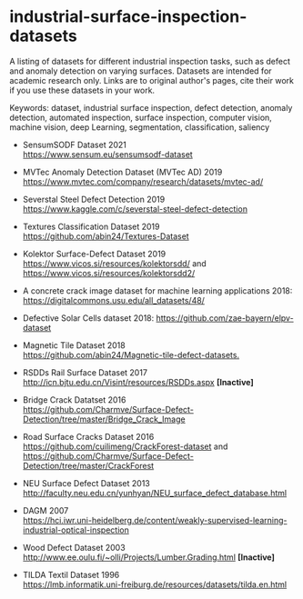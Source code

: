 # industrial-surface-inspection-datasets
A listing of datasets for different industrial inspection tasks, such as defect and anomaly detection on varying surfaces.
Datasets are intended for academic research only. Links are to original author's pages, cite their work if you use these datasets in your work.

Keywords: dataset, industrial surface inspection, defect detection, anomaly detection,
automated inspection, surface inspection, computer vision, machine vision, deep Learning, 
segmentation, classification, saliency


* SensumSODF Dataset 2021<br />
https://www.sensum.eu/sensumsodf-dataset

* MVTec Anomaly Detection Dataset (MVTec AD) 2019<br />
https://www.mvtec.com/company/research/datasets/mvtec-ad/

* Severstal Steel Defect Detection 2019<br />
https://www.kaggle.com/c/severstal-steel-defect-detection

* Textures Classification Dataset 2019<br />
https://github.com/abin24/Textures-Dataset

* Kolektor Surface-Defect Dataset 2019<br />
https://www.vicos.si/resources/kolektorsdd/
and
https://www.vicos.si/resources/kolektorsdd2/

* A concrete crack image dataset for machine learning applications 2018:<br />
https://digitalcommons.usu.edu/all_datasets/48/

* Defective Solar Cells dataset 2018:
https://github.com/zae-bayern/elpv-dataset

* Magnetic Tile Dataset 2018<br />
<https://github.com/abin24/Magnetic-tile-defect-datasets.>

* RSDDs Rail Surface Dataset 2017<br />
http://icn.bjtu.edu.cn/Visint/resources/RSDDs.aspx **[Inactive]** 

* Bridge Crack Datatset 2016<br />
https://github.com/Charmve/Surface-Defect-Detection/tree/master/Bridge_Crack_Image

* Road Surface Cracks Dataset 2016<br />
https://github.com/cuilimeng/CrackForest-dataset 
and
https://github.com/Charmve/Surface-Defect-Detection/tree/master/CrackForest

* NEU Surface Defect Dataset 2013<br />
http://faculty.neu.edu.cn/yunhyan/NEU_surface_defect_database.html<br />
<!---
Link to dataset can be found in the following pdf document<br />
https://github.com/abin24/Surface-Inspection-defect-detection-dataset/blob/master/NEU_surface_defect_database.pdf
-->

* DAGM 2007<br />
https://hci.iwr.uni-heidelberg.de/content/weakly-supervised-learning-industrial-optical-inspection

* Wood Defect Dataset 2003<br />
http://www.ee.oulu.fi/~olli/Projects/Lumber.Grading.html **[Inactive]** 

* TILDA Textil Dataset 1996<br />
https://lmb.informatik.uni-freiburg.de/resources/datasets/tilda.en.html



